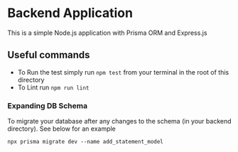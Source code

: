 # Backend Application

This is a simple Node.js application with Prisma ORM and Express.js

## Useful commands

- To Run the test simply run `npm test` from your terminal in the root of this directory
- To Lint run `npm run lint`

### Expanding DB Schema

To migrate your database after any changes to the schema (in your backend directory). See below for an example

```
npx prisma migrate dev --name add_statement_model
```